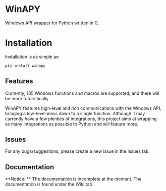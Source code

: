 # WinAPY
Windows API wrapper for Python written in C.

# Installation
Installation is as simple as:
```py
pip install winapy
```

## Features
Currently, 135 Windows functions and macros are supported, and there will be more futuristically.

WinAPY features high-level and rich communications with the Windows API, bringing a low-level mess down to a single function. Although it may currently have a few plenties of integrations, this project aims at wrapping as many integrations as possible to Python and will feature more.

## Issues
For any bugs/suggestions, please create a new issue in the Issues tab. 

## Documentation
**Notice: ** The documentation is incomplete at the moment.
The documentation is found under the Wiki tab.
